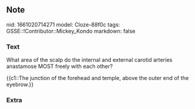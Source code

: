 ## Note
nid: 1661020714271
model: Cloze-88f0c
tags: GSSE::!Contributor::Mickey_Kondo
markdown: false

### Text
What area of the scalp do the internal and external carotid
arteries anastamose MOST freely with each other?
<div>
  {{c1::The junction of the forehead and temple, above the outer
  end of the eyebrow.}}
</div>

### Extra

